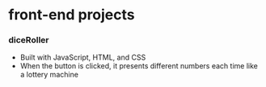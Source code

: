 # front-end projects

### diceRoller
- Built with JavaScript, HTML, and CSS
- When the button is clicked, it presents different numbers each time like a lottery machine
